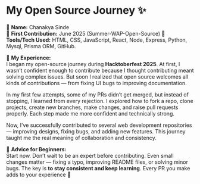 # My Open Source Journey ✨  

👤 **Name:** Chanakya Sinde  
📅 **First Contribution:** June 2025 (Summer-WAP-Open-Source)
🔧 **Tools/Tech Used:** HTML, CSS, JavaScript, React, Node, Express, Python, Mysql, Prisma ORM, GitHub.  

🌟 **My Experience:**  
I began my open-source journey during **Hacktoberfest 2025**. At first, I wasn’t confident enough to contribute because I thought contributing meant solving complex issues. But soon I realized that open source welcomes all kinds of contributions — from fixing UI bugs to improving documentation.  

In my first few attempts, some of my PRs didn’t get merged, but instead of stopping, I learned from every rejection. I explored how to fork a repo, clone projects, create new branches, make changes, and raise pull requests properly. Each step made me more confident and technically strong.  

Now, I’ve successfully contributed to several web development repositories — improving designs, fixing bugs, and adding new features. This journey taught me the real meaning of collaboration and consistency.  

📌 **Advice for Beginners:**  
Start now. Don’t wait to be an expert before contributing. Even small changes matter — fixing a typo, improving README files, or solving minor bugs. The key is **to stay consistent and keep learning**. Every PR you make adds to your experience 🚀  

